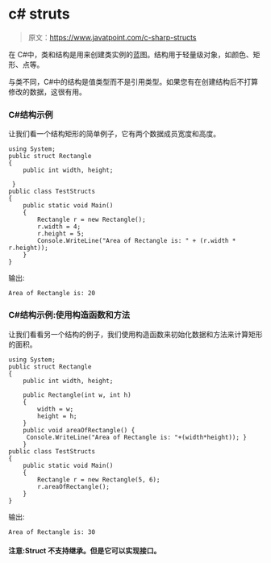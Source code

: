 # c# struts

> 原文：<https://www.javatpoint.com/c-sharp-structs>

在 C#中，类和结构是用来创建类实例的蓝图。结构用于轻量级对象，如颜色、矩形、点等。

与类不同，C#中的结构是值类型而不是引用类型。如果您有在创建结构后不打算修改的数据，这很有用。

### C#结构示例

让我们看一个结构矩形的简单例子，它有两个数据成员宽度和高度。

```
using System;
public struct Rectangle
{
    public int width, height;

 }
public class TestStructs
{
    public static void Main()
    {
        Rectangle r = new Rectangle();
        r.width = 4;
        r.height = 5;
        Console.WriteLine("Area of Rectangle is: " + (r.width * r.height));
    }
}

```

输出:

```
Area of Rectangle is: 20

```

### C#结构示例:使用构造函数和方法

让我们看看另一个结构的例子，我们使用构造函数来初始化数据和方法来计算矩形的面积。

```
using System;
public struct Rectangle
{
    public int width, height;

    public Rectangle(int w, int h)
    {
        width = w;
        height = h;
    }
    public void areaOfRectangle() { 
     Console.WriteLine("Area of Rectangle is: "+(width*height)); }
    }
public class TestStructs
{
    public static void Main()
    {
        Rectangle r = new Rectangle(5, 6);
        r.areaOfRectangle();
    }
}

```

输出:

```
Area of Rectangle is: 30

```

#### 注意:Struct 不支持继承。但是它可以实现接口。